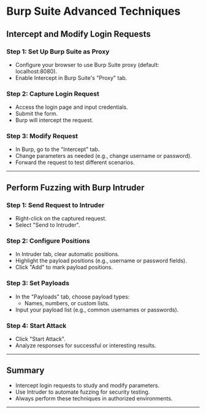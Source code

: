 # Burp Suite Advanced Techniques

## Intercept and Modify Login Requests

### Step 1: Set Up Burp Suite as Proxy

- Configure your browser to use Burp Suite proxy (default: localhost:8080).
- Enable Intercept in Burp Suite's "Proxy" tab.

### Step 2: Capture Login Request

- Access the login page and input credentials.
- Submit the form.
- Burp will intercept the request.

### Step 3: Modify Request

- In Burp, go to the "Intercept" tab.
- Change parameters as needed (e.g., change username or password).
- Forward the request to test different scenarios.

---

## Perform Fuzzing with Burp Intruder

### Step 1: Send Request to Intruder

- Right-click on the captured request.
- Select "Send to Intruder".

### Step 2: Configure Positions

- In Intruder tab, clear automatic positions.
- Highlight the payload positions (e.g., username or password fields).
- Click "Add" to mark payload positions.

### Step 3: Set Payloads

- In the "Payloads" tab, choose payload types:
  - Names, numbers, or custom lists.
- Input your payload list (e.g., common usernames or passwords).

### Step 4: Start Attack

- Click "Start Attack".
- Analyze responses for successful or interesting results.

---

## Summary

- Intercept login requests to study and modify parameters.
- Use Intruder to automate fuzzing for security testing.
- Always perform these techniques in authorized environments.

---


